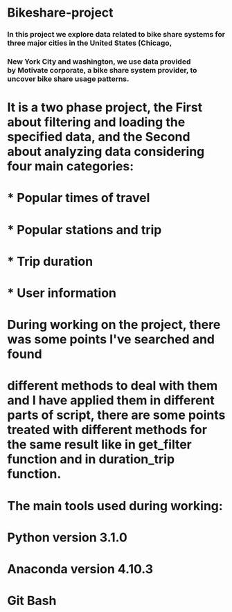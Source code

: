 # Bikeshare-project

### In this project we explore data related to bike share systems for three major cities in the United States (Chicago,
### New York City and washington, we use data provided by Motivate corporate, a bike share system provider, to uncover bike share usage patterns.
# It is a two phase project, the First about filtering and loading the specified data, and the Second about analyzing data considering four main categories:
# * Popular times of travel
# * Popular stations and trip
# * Trip duration
# * User information           

# During working on the project, there was some points I've searched and found 
# different methods to deal with them and I have applied them in different parts of script, there are some points treated with different methods for the same result like in get_filter function and in duration_trip function.

# The main tools used during working:
# Python version 3.1.0
# Anaconda version 4.10.3
# Git Bash

